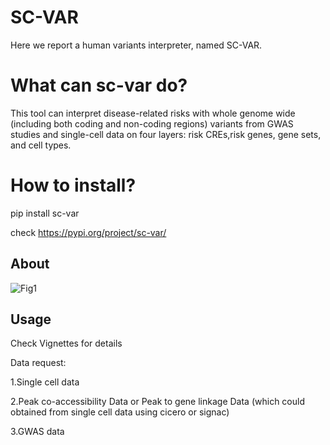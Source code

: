 # SC-VAR

Here we report a human variants interpreter, named SC-VAR. 


# What can sc-var do?

This tool can interpret disease-related risks with whole genome wide (including both coding and non-coding regions) variants from GWAS studies and single-cell data on four layers: risk CREs,risk genes, gene sets, and cell types.




# How to install?

pip install sc-var

check https://pypi.org/project/sc-var/





## About



![Fig1](https://github.com/user-attachments/assets/ccb0e726-225b-4cfa-a71e-2714c92c76b9)






## Usage

Check Vignettes for details



Data request: 

1.Single cell data 

2.Peak co-accessibility Data or Peak to gene linkage Data (which could obtained from single cell data using cicero or signac)

3.GWAS data 


